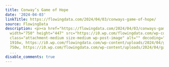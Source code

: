 ```yaml
---
title: Conway’s Game of Hope
date: '2024-04-03'
linkTitle: https://flowingdata.com/2024/04/03/conways-game-of-hope/
source: FlowingData
description: <p><a href="https://flowingdata.com/2024/04/03/conways-game-of-hope/"><img
  width="750" height="447" src="https://i0.wp.com/flowingdata.com/wp-content/uploads/2024/04/game-of-hope.png?fit=750%2C447&amp;ssl=1"
  class="attachment-medium size-medium wp-post-image" alt="" decoding="async" srcset="https://i0.wp.com/flowingdata.com/wp-content/uploads/2024/04/game-of-hope.png?w=1916&amp;ssl=1
  1916w, https://i0.wp.com/flowingdata.com/wp-content/uploads/2024/04/game-of-hope.png?resize=750%2C447&amp;ssl=1
  750w, https://i0.wp.com/flowingdata.com/wp-content/uploads/2024/04/game-of-hope.png?resize=1090%2C650
  ...
disable_comments: true
---
```

<p><a href="https://flowingdata.com/2024/04/03/conways-game-of-hope/"><img width="750" height="447" src="https://i0.wp.com/flowingdata.com/wp-content/uploads/2024/04/game-of-hope.png?fit=750%2C447&amp;ssl=1" class="attachment-medium size-medium wp-post-image" alt="" decoding="async" srcset="https://i0.wp.com/flowingdata.com/wp-content/uploads/2024/04/game-of-hope.png?w=1916&amp;ssl=1 1916w, https://i0.wp.com/flowingdata.com/wp-content/uploads/2024/04/game-of-hope.png?resize=750%2C447&amp;ssl=1 750w, https://i0.wp.com/flowingdata.com/wp-content/uploads/2024/04/game-of-hope.png?resize=1090%2C650 ...